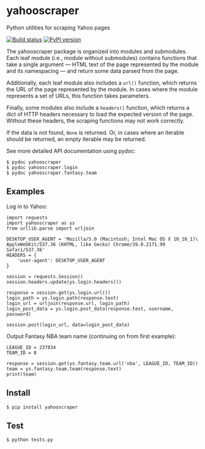 # yahooscraper

Python utilities for scraping Yahoo pages

[![Build status](https://img.shields.io/travis/jbrudvik/yahooscraper.svg)](https://travis-ci.org/jbrudvik/yahooscraper)
[![PyPI version](https://img.shields.io/pypi/v/yahooscraper.svg)](https://pypi.python.org/pypi/yahooscraper/)

The yahooscraper package is organized into modules and submodules. Each leaf
module (i.e., module without submodules) contains functions that take a single
argument — HTML text of the page represented by the module and its
namespacing — and return some data parsed from the page.

Additionally, each leaf module also includes a `url()` function, which returns
the URL of the page represented by the module. In cases where the module
represents a set of URLs, this function takes parameters.

Finally, some modules also include a `headers()` function, which returns a dict
of HTTP headers necessary to load the expected version of the page. Without
these headers, the scraping functions may not work correctly.

If the data is not found, `None` is returned. Or, in cases where an iterable
should be returned, an empty iterable may be returned.

See more detailed API documentation using pydoc:

    $ pydoc yahooscraper
    $ pydoc yahooscraper.login
    $ pydoc yahooscraper.fantasy.team


## Examples

Log in to Yahoo:

    import requests
    import yahooscraper as ys
    from urllib.parse import urljoin

    DESKTOP_USER_AGENT = 'Mozilla/5.0 (Macintosh; Intel Mac OS X 10_10_1)\
    AppleWebKit/537.36 (KHTML, like Gecko) Chrome/39.0.2171.99 Safari/537.36'
    HEADERS = {
        'user-agent': DESKTOP_USER_AGENT
    }

    session = requests.Session()
    session.headers.update(ys.login.headers())

    response = session.get(ys.login.url())
    login_path = ys.login.path(response.text)
    login_url = urljoin(response.url, login_path)
    login_post_data = ys.login.post_data(response.text, username, password)

    session.post(login_url, data=login_post_data)


Output Fantasy NBA team name (continuing on from first example):

    LEAGUE_ID = 237834
    TEAM_ID = 8

    response = session.get(ys.fantasy.team.url('nba', LEAGUE_ID, TEAM_ID))
    team = ys.fantasy.team.team(response.text)
    print(team)


## Install

    $ pip install yahooscraper


## Test

    $ python tests.py
